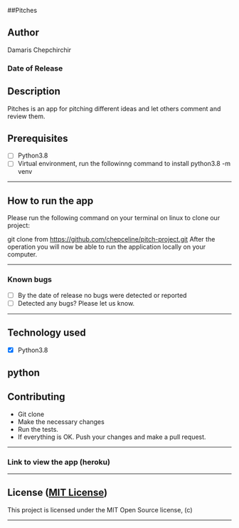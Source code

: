  ##Pitches


## Author
Damaris Chepchirchir


### Date of Release

## Description

Pitches is an app for pitching different ideas and let others comment and review them.

## Prerequisites

+ [ ] Python3.8
+ [ ] Virtual environment, run the followinng command to install python3.8 -m venv 

------------------------------------------------------------------------

## How to run the app

Please run the following command on your terminal on linux to clone our project:

git clone from https://github.com/chepceline/pitch-project.git
After the operation you will now be able to run the application locally on your computer.

------------------------------------------------------------------------

### Known bugs

+ [ ] By the date of release no bugs were detected or reported
+ [ ] Detected any bugs? Please let us know.

------------------------------------------------------------------------

## Technology used

+ [X] Python3.8

python
------------------------------------------------------------------------

## Contributing

+ Git clone 
+ Make the necessary changes
+ Run the tests.
+ If everything is OK. Push your changes and make a pull request.

------------------------------------------------------------------------

### Link to view the app (heroku)



------------------------------------------------------------------------

## License ([MIT License](http://choosealicense.com/licenses/mit/))

This project is licensed under the MIT Open Source license, (c) 

------------------------------------------------------------------------